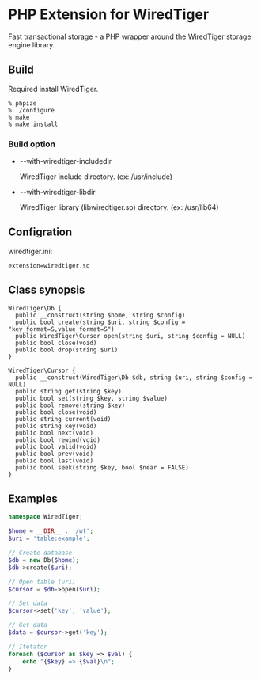 # PHP Extension for WiredTiger

Fast transactional storage - a PHP wrapper around the
[WiredTiger](http://wiredtiger.com) storage engine library.

## Build

Required install WiredTiger.

```
% phpize
% ./configure
% make
% make install
```

### Build option

* --with-wiredtiger-includedir

  WiredTiger include directory.
  (ex: /usr/include)

* --with-wiredtiger-libdir

  WiredTiger library (libwiredtiger.so) directory.
  (ex: /usr/lib64)

## Configration

wiredtiger.ini:

```
extension=wiredtiger.so
```

## Class synopsis

```
WiredTiger\Db {
  public __construct(string $home, string $config)
  public bool create(string $uri, string $config = "key_format=S,value_format=S")
  public WiredTiger\Cursor open(string $uri, string $config = NULL)
  public bool close(void)
  public bool drop(string $uri)
}
```

```
WiredTiger\Cursor {
  public __construct(WiredTiger\Db $db, string $uri, string $config = NULL)
  public string get(string $key)
  public bool set(string $key, string $value)
  public bool remove(string $key)
  public bool close(void)
  public string current(void)
  public string key(void)
  public bool next(void)
  public bool rewind(void)
  public bool valid(void)
  public bool prev(void)
  public bool last(void)
  public bool seek(string $key, bool $near = FALSE)
}
```

## Examples

``` php
namespace WiredTiger;

$home = __DIR__ . '/wt';
$uri = 'table:example';

// Create database
$db = new Db($home);
$db->create($uri);

// Open table (uri)
$cursor = $db->open($uri);

// Set data
$cursor->set('key', 'value');

// Get data
$data = $cursor->get('key');

// Itetator
foreach ($cursor as $key => $val) {
    echo "{$key} => {$val}\n";
}
```
